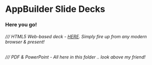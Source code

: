 AppBuilder Slide Decks
==========


### Here you go!  


###### /// HTML5 Web-based deck - [HERE](http://slides.com/telerikdevrel/telerikappbuilder#/). Simply fire up from any modern browser & present!

###### /// PDF & PowerPoint - All here in this folder .. look above my friend!

